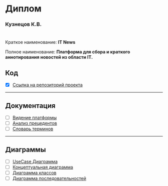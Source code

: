 # Диплом
### Кузнецов К.В.
#              
Краткое наименование: **IT News**

Полное наименование: **Платформа для сбора и краткого аннотирования
новостей из области IT.**

## Код

- [x] [Ссылка на репозиторий проекта](https://giteadev.duckdns.org/0hJonny/Diplom_60701_Code)

---

## Документация

- [ ] [Видение платформы](Видение_платформы.md)
- [ ] [Анализ прецедентов](Анализ_прецедентов.md)
- [ ] [Словарь терминов](Словарь_терминов.md)

---

## Диаграммы

- [ ] [UseCase Диаграмма](Диаграммы/useCase.md)
- [ ] [Концептуальная диаграмма](Диаграммы/ConceptualModel.md)
- [ ] [Диаграмма классов](Диаграммы/ClassDiagram.md)
- [ ] [Диаграмма последовательностей](Диаграммы/ExplanatoryModel.md)
